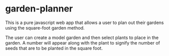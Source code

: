 # garden-planner
This is a pure javascript web app that allows a user to plan out their gardens using the square-foot garden method.

The user can create a model garden and then select plants to place in the garden.  A number will appear along with the plant to signify the 
number of seeds that are to be planted in the square foot.  
